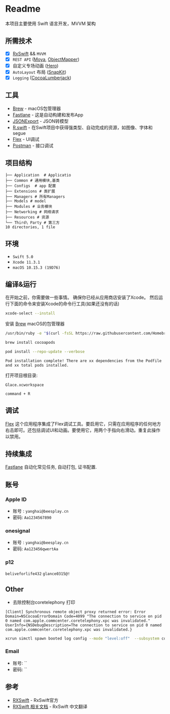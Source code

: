 
# Readme
本项目主要使用 Swift 语言开发，MVVM 架构


## 所需技术

- [x]  [RxSwift](https://github.com/ReactiveX/RxSwift) && `MVVM`
- [x] `REST API` ([Moya](https://github.com/Moya/Moya), [ObjectMapper](https://github.com/tristanhimmelman/ObjectMapper))
- [x] 自定义专场动画 ([Hero](https://github.com/HeroTransitions/Hero))
- [x] `AutoLayout` 布局 ([SnapKit](https://github.com/SnapKit/SnapKit))
- [x] `Logging` ([CocoaLumberjack](https://github.com/CocoaLumberjack/CocoaLumberjack))

##  工具

- [Brew](https://github.com/Homebrew/brew) - macOS包管理器
- [Fastlane](https://github.com/fastlane/fastlane) - 这是自动构建和发布App
- [JSONExport](https://github.com/Ahmed-Ali/JSONExport) - JSON转模型
- [R.swift](https://github.com/mac-cain13/R.swift) - 在Swift项目中获得强类型、自动完成的资源，如图像、字体和segue
- [Flex](https://github.com/Flipboard/FLEX) - UI调试
- [Postman](https://www.getpostman.com) - 接口调试


## 项目结构

```
├── Application  # Applicatio
├── Common # 通用模块,基类
├── Configs  # app 配置
├── Extensions # 类扩展
├── Managers # 所有Managers
├── Models # model 
├── Modules # 业务模块
├── Networking # 网络请求
├── Resources # 资源
└── Third\ Party # 第三方
10 directories, 1 file
```

## 环境

- `Swift 5.0`
- `Xcode 11.3.1`
- `macOS 10.15.3 (19D76)`

## 编译&运行

在开始之前，你需要做一些事情。
确保你已经从应用商店安装了Xcode。
然后运行下面的命令来安装Xcode的命令行工具(如果还没有的话)

```sh
xcode-select --install
```

安装 [Brew](https://github.com/Homebrew/brew) macOS的包管理器

```sh
/usr/bin/ruby -e "$(curl -fsSL https://raw.githubusercontent.com/Homebrew/install/master/install)"
```

```sh
brew install cocoapods
```

```sh
pod install --repo-update --verbose
```

```
Pod installation complete! There are xx dependencies from the Podfile and xx total pods installed.
```

打开项目根目录:

```
Glace.xcworkspace
```

```
command + R
```

## 调试
[Flex](https://github.com/Flipboard/FLEX) 这个应用程序集成了Flex调试工具。要启用它，只需在应用程序的任何地方右击即可。还包括调试UI和动画。要使用它，用两个手指向右滑动。重复此操作以禁用。

## 持续集成

[Fastlane](https://fastlane.tools)  自动化常见任务, 自动打包, 证书配置.


## 账号

### Apple ID

- 账号 :  `yanghai@beesplay.cn`
- 密码:   `Aa1234567890`

### onesignal

- 账号 :  `yanghai@beesplay.cn`
- 密码:   `Aa123456qwertAa`

### p12

`beliveforlife432`
`glance0315@!`

##  Other

- 去除控制台coretelephony 打印

```
[Client] Synchronous remote object proxy returned error: Error Domain=NSCocoaErrorDomain Code=4099 "The connection to service on pid 0 named com.apple.commcenter.coretelephony.xpc was invalidated." UserInfo={NSDebugDescription=The connection to service on pid 0 named com.apple.commcenter.coretelephony.xpc was invalidated.}
```

```bash
xcrun simctl spawn booted log config --mode "level:off"  --subsystem com.apple.CoreTelephony
```

### Email 
- 账号:  ``
- 密码:  ``

## 参考

* [RXSwift](https://github.com/ReactiveX/RxSwift) - RxSwift官方
* [RXSwift 相关文档](https://beeth0ven.github.io/RxSwift-Chinese-Documentation/) - RxSwift 中文翻译
